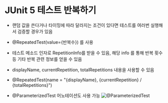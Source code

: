 # JUnit 5 테스트 반복하기

- 랜덤 값을 쓴다거나 타이밍에 따라 달라지는 조건이 있다면 테스트를 여러번 실행해서 검증할 경우가 있음
- @RepeatedTest(value={반복수}) 를 사용
- 테스트 메소드 인자로 RepetitionInfo를 받을 수 있음, 해당 info 를 통해 반복 횟수 등 기타 반복 관련 정보를 얻을 수 있음
- displayName, currentRepetition, totalRepetitions 내용을 사용할 수 있음
- @RepeatedTest(name = "{displayName}, {currentRepetition} / {totalRepetitions}")

- @ParameterizedTest 어노테이션도 사용 가능
  ![@ParameterizedTest](https://lh3.googleusercontent.com/pw/ACtC-3ffqjkU-XT9xzwb7cm7uxCXwGibxc1IPTxnDnUqTxjgjJvScxKA4eNoeIOv3g53TJLjCBg6wpGXu0J43qAHGma-YtFW9GmE0CbGG0ZDkdF7mnqtRB9hQqf21fAwYEPVHQlQlv3f7PO__2XYBhqIaqS0lw=w1084-h427-no?authuser=0)
